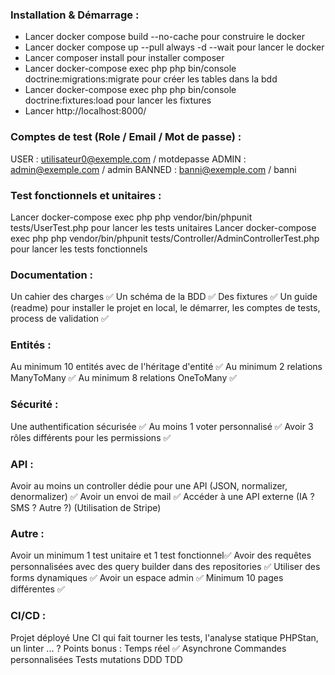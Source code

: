 ### Installation & Démarrage :
   - Lancer docker compose build --no-cache pour construire le docker
   - Lancer docker compose up --pull always -d --wait pour lancer le docker
   - Lancer composer install pour installer composer
   - Lancer docker-compose exec php php bin/console doctrine:migrations:migrate pour créer les tables dans la bdd
   - Lancer docker-compose exec php php bin/console doctrine:fixtures:load pour lancer les fixtures
   - Lancer http://localhost:8000/

     
 ### Comptes de test (Role / Email / Mot de passe) :
USER : utilisateur0@exemple.com / motdepasse
ADMIN : admin@exemple.com / admin
BANNED : banni@exemple.com / banni

 ### Test fonctionnels et unitaires :
Lancer docker-compose exec php php vendor/bin/phpunit tests/UserTest.php pour lancer les tests unitaires
Lancer docker-compose exec php php vendor/bin/phpunit tests/Controller/AdminControllerTest.php pour lancer les tests fonctionnels

### Documentation :
Un cahier des charges  ✅
Un schéma de la BDD ✅
Des fixtures ✅
Un guide (readme) pour installer le projet en local, le démarrer, les comptes de tests, process de validation ✅

### Entités :
Au minimum 10 entités avec de l'héritage d'entité ✅
Au minimum 2 relations ManyToMany ✅
Au minimum 8 relations OneToMany ✅

### Sécurité :
Une authentification sécurisée ✅
Au moins 1 voter personnalisé ✅
Avoir 3 rôles différents pour les permissions ✅

### API :
Avoir au moins un controller dédie pour une API (JSON, normalizer, denormalizer) ✅
Avoir un envoi de mail ✅
Accéder à une API externe (IA ? SMS ? Autre ?) (Utilisation de Stripe) 

### Autre :
Avoir un minimum 1 test unitaire et 1 test fonctionnel✅
Avoir des requêtes personnalisées avec des query builder dans des repositories ✅
Utiliser des forms dynamiques ✅
Avoir un espace admin ✅
Minimum 10 pages différentes ✅

### CI/CD :
Projet déployé
Une CI qui fait tourner les tests, l'analyse statique PHPStan, un linter ... ?
Points bonus :
Temps réel ✅
Asynchrone
Commandes personnalisées 
Tests mutations
DDD
TDD
